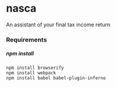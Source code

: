 # nasca
An assistant of your final tax income return

### Requirements

##### npm install

```
npm install browserify
npm install webpack
npm install babel babel-plugin-inferno
```
